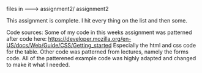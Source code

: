 

files in ---> assignment2/
assignment2

This assignment is complete. I hit every thing on the list and then some. 

Code sources: Some of my code in this weeks assignment was patterned after code here: https://developer.mozilla.org/en-US/docs/Web/Guide/CSS/Getting_started Especially the html and css code for the table. Other code was patterned from lectures, namely the forms code. All of the patterened example code was highly adapted and changed to make it what I needed.
 
